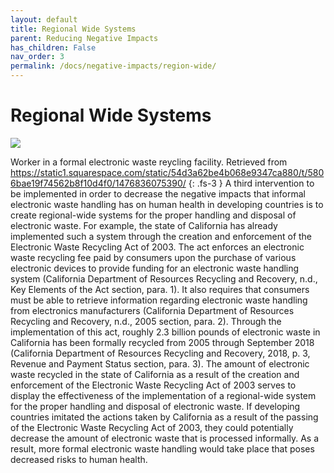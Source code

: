 ```yaml
---
layout: default
title: Regional Wide Systems
parent: Reducing Negative Impacts
has_children: False
nav_order: 3
permalink: /docs/negative-impacts/region-wide/
---
```


# Regional Wide Systems
![](https://static1.squarespace.com/static/54d3a62be4b068e9347ca880/t/5806bae19f74562b8f10d4f0/1476836075390/)

Worker in a formal electronic waste reycling facility. Retrieved from https://static1.squarespace.com/static/54d3a62be4b068e9347ca880/t/5806bae19f74562b8f10d4f0/1476836075390/
{: .fs-3 }
A third intervention to be implemented in order to decrease the negative impacts that informal electronic waste handling has on human health in developing countries is to create regional-wide systems for the proper handling and disposal of electronic waste. For example, the state of California has already implemented such a system through the creation and enforcement of the Electronic Waste Recycling Act of 2003. The act enforces an electronic waste recycling fee paid by consumers upon the purchase of various electronic devices to provide funding for an electronic waste handling system (California Department of Resources Recycling and Recovery, n.d., Key Elements of the Act section, para. 1). It also requires that consumers must be able to retrieve information regarding electronic waste handling from electronics manufacturers (California Department of Resources Recycling and Recovery, n.d., 2005 section, para. 2). Through the implementation of this act, roughly 2.3 billion pounds of electronic waste in California has been formally recycled from 2005 through September 2018 (California Department of Resources Recycling and Recovery, 2018, p. 3, Revenue and Payment Status section, para. 3). The amount of electronic waste recycled in the state of California as a result of the creation and enforcement of the Electronic Waste Recycling Act of 2003 serves to display the effectiveness of the implementation of a regional-wide system for the proper handling and disposal of electronic waste. If developing countries imitated the actions taken by California as a result of the passing of the Electronic Waste Recycling Act of 2003, they could potentially decrease the amount of electronic waste that is processed informally. As a result, more formal electronic waste handling would take place that poses decreased risks to human health. 

